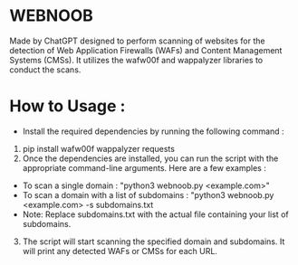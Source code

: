 # WEBNOOB
Made by ChatGPT designed to perform scanning of websites for the detection of Web Application Firewalls (WAFs) and Content Management Systems (CMSs). It utilizes the wafw00f and wappalyzer libraries to conduct the scans.

# How to Usage :

* Install the required dependencies by running the following command :

1. pip install wafw00f wappalyzer requests
2. Once the dependencies are installed, you can run the script with the appropriate command-line arguments. Here are a few examples :

- To scan a single domain : "python3 webnoob.py <example.com>"
- To scan a domain with a list of subdomains : "python3 webnoob.py <example.com> -s subdomains.txt
- Note: Replace subdomains.txt with the actual file containing your list of subdomains.

3. The script will start scanning the specified domain and subdomains. It will print any detected WAFs or CMSs for each URL.
